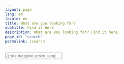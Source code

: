 ```yaml
---
layout: page
lang: en
locale: en
title: What are you looking for?
subtitle: Find it here
description: What are you looking for? Find it here.
page_id: "search"
permalink: /search
---
```


<div class="field has-addons">
    <div class="control is-expanded">
        <input type="search" id="search-input" placeholder="{{ site.data[site.active_lang].strings.search_search-input_placeholder_ready }}" class="input is-large">
    </div>
</div>

<div id="search-results" class="content">
</div>

<script>
    (function() {
        const flexsearchBaseUrl = "https://cdn.jsdelivr.net/gh/nextapps-de/flexsearch@0.8/dist/flexsearch.bundle.min.js";
        const languagePackBaseUrl = "https://cdn.jsdelivr.net/gh/nextapps-de/flexsearch@0.8/dist/lang/";
        
        const allSearchFields = ["document", "section", "content", "url", "date", "category", "tags"];

        const searchInput = document.getElementById('search-input');
        const searchResultsContainer = document.getElementById('search-results');

        // Set initial placeholder and disable the input
        searchInput.placeholder = "{{ site.data[site.active_lang].strings.search_search-input_placeholder_loading }}";
        searchInput.disabled = true;

        const indexes = {};

        // Get the languages string from the custom meta tag
        const languagesMeta = document.querySelector('meta[name="site-languages"]');
        const languages = {};

        if (languagesMeta) {
            const languageCodes = languagesMeta.content.toLowerCase().split(',');

            languageCodes.forEach(code => {
                const trimmedCode = code.trim();

                // Check for the English language code
                if (trimmedCode === 'en') {
                    languages[trimmedCode] = '/search.json';
                } else {
                    languages[trimmedCode] = `/${trimmedCode}/search.json`;
                }
            });
        }

        const currentLang = document.documentElement.lang || Object.keys(languages)[0] || 'en';

        function createIndex(lang, languagePack) {
            return new FlexSearch.Document({
                document: {
                    id: "url",
                    index: allSearchFields,
                    store: allSearchFields
                },
                tokenize: "full",
                encoder: languagePack || FlexSearch.Charset.LatinSoundex,
                cache: true,
                context: true,
                lang: lang
            });
        }

        // Debounce function specifically for the _paq tracking
        function debounce(func, delay) {
            let timeoutId;
            return function(...args) {
                clearTimeout(timeoutId);
                timeoutId = setTimeout(() => {
                    func.apply(this, args);
                }, delay);
            };
        }

        const debouncedTrackSearch = debounce(function() {
            if (typeof _paq !== 'undefined') {
                const query = searchInput.value.trim();
                const resultsCount = searchResultsContainer.querySelectorAll('li').length;
                _paq.push(['trackSiteSearch', query, false, resultsCount]);
            }
        }, 2000); // 2000ms delay for _paq

        // New Promise to load the main FlexSearch library
        const loadMainFlexSearch = new Promise((resolve, reject) => {
            const script = document.createElement('script');
            script.src = flexsearchBaseUrl;
            script.onload = () => resolve();
            script.onerror = () => {
                console.error(`FlexSearch main library failed to load.`);
                reject(new Error("FlexSearch library loading failed."));
            };
            document.head.appendChild(script);
        });

        loadMainFlexSearch.then(() => {
            return Promise.all(Object.keys(languages).map(lang => {
                const languagePackUrl = `${languagePackBaseUrl}${lang}.min.js`;
                const jsonUrl = languages[lang];

                const loadLanguagePack = new Promise(resolve => {
                    const script = document.createElement('script');
                    script.src = languagePackUrl;
                    script.onload = () => resolve(FlexSearch.lang[lang]);
                    script.onerror = () => {
                        console.warn(`FlexSearch language pack not available for "${lang}". Falling back to default encoder.`);
                        resolve(null); // Resolve with null to indicate failure, but don't block
                    };
                    document.head.appendChild(script);
                });

                const loadJsonData = fetch(jsonUrl).then(response => {
                    if (!response.ok) {
                        throw new Error(`HTTP error! status: ${response.status}`);
                    }
                    return response.json();
                });

                return Promise.all([loadLanguagePack, loadJsonData]).then(([languagePack, data]) => {
                    const index = createIndex(lang, languagePack);
                    data.forEach(item => {
                        if (item.url) {
                            index.add(item);
                        } else {
                            console.warn(`Item missing URL in ${jsonUrl}, skipping for FlexSearch index:`, item);
                        }
                    });
                    indexes[lang] = index;
                }).catch(error => {
                    console.error(`Error loading data for language "${lang}":`, error);
                    // Handle the case where a language data file fails to load
                    delete languages[lang]; // Remove the language from the list to prevent further errors
                });
            }));
        }).then(() => {
            // Check if there are any successfully loaded indexes before enabling the search input
            if (Object.keys(indexes).length > 0) {
                searchInput.placeholder = "{{ site.data[site.active_lang].strings.search_search-input_placeholder_ready }}";
                searchInput.disabled = false;
            } else {
                searchInput.placeholder = "{{ site.data[site.active_lang].strings.search_search-input_placeholder_error }}";
                searchInput.disabled = true;
                searchResultsContainer.innerHTML = '<p>Error loading search data. Please check your network connection and reload the page.</p>';
            }

            // Attach the event listener to trigger both actions
            searchInput.addEventListener('input', () => {
                const query = searchInput.value.trim();
                if (query.length > 0) {
                    performSearch(); // Immediate search
                    debouncedTrackSearch(); // Debounced _paq call
                } else {
                    // Clear results if the input is empty
                    searchResultsContainer.innerHTML = '';
                }
            });
        }).catch(error => {
            console.error('Initialization failed:', error);
            searchInput.placeholder = "{{ site.data[site.active_lang].strings.search_search-input_placeholder_error }}";
            searchInput.disabled = true;
            searchResultsContainer.innerHTML = '<p>Search functionality failed to load. Please try again later.</p>';
        });

        function performSearch() {
            const query = searchInput.value.trim();
            if (query.length === 0) {
                searchResultsContainer.innerHTML = '';
                return;
            }
            if (typeof query !== 'string' || query.length === 0) {
                searchResultsContainer.innerHTML = '<p>{{ site.data[site.active_lang].strings.search_resultsContainer_placeholder_queryEmpty }}</p>';
                return;
            }

            let allResults = [];
            const searchOptions = {
                limit: 99,
                suggest: true,
                highlight: {
                    template: '<mark style="background-color: yellow;">$1</mark>',
                    boundary: {
                        before: 50,
                        after: 50,
                        total: 500
                    },
                    merge: true,
                }
            };

            const currentLangIndex = indexes[currentLang];
            if (currentLangIndex) {
                const rawResults = currentLangIndex.search(query, searchOptions);

                rawResults.forEach(fieldResult => {
                    if (fieldResult && fieldResult.result) {
                        fieldResult.result.forEach(r => {
                            const originalDoc = currentLangIndex.get(r.id);
                            if (originalDoc) {
                                const highlightedDoc = { ...originalDoc, highlight: r.highlight, field: fieldResult.field };
                                allResults.push({ id: r.id, doc: highlightedDoc, score: r.score - 1000, lang: currentLang });
                            }
                        });
                    }
                });
            }

            Object.keys(indexes).forEach(lang => {
                if (lang !== currentLang) {
                    const otherLangIndex = indexes[lang];
                    const rawResults = otherLangIndex.search(query, searchOptions);

                    rawResults.forEach(fieldResult => {
                        if (fieldResult && fieldResult.result) {
                            fieldResult.result.forEach(r => {
                                const originalDoc = otherLangIndex.get(r.id);
                                if (originalDoc) {
                                    const highlightedDoc = { ...originalDoc, highlight: r.highlight, field: fieldResult.field };
                                    allResults.push({ id: r.id, doc: highlightedDoc, score: r.score, lang: lang });
                                }
                            });
                        }
                    });
                }
            });

            allResults.sort((a, b) => a.score - b.score);
            displayResults(allResults);
        }

        function displayResults(results) {
            const uniqueResults = [];
            const seenUrls = new Set();
            results.forEach(result => {
                if (result.doc && !seenUrls.has(result.doc.url)) {
                    uniqueResults.push(result);
                    seenUrls.add(result.doc.url);
                }
            });

            if (uniqueResults.length === 0) {
                searchResultsContainer.innerHTML = '<p>{{ site.data[site.active_lang].string.search_resultsContainer_placeholder_queryNoResults }}</p>';
                return;
            }

            let html = '<ul class="search-results-list">';
            uniqueResults.forEach(result => {
                const item = result.doc;
                if (!item) {
                    console.warn('Skipping search result with undefined document:', result);
                    return;
                }

                const title = item.document || 'No Title';
                const url = item.url || '#';
                const sectionContent = item.section || '';
                const mainContent = item.highlight || '';

                html += `
                    <li class="box mb-4">
                        <p><a href="${url}"><strong>${title}</strong></a><br>${sectionContent}</p>
                        <p>${mainContent}</p>
                    </li>
                `;
            });
            html += '</ul>';
            searchResultsContainer.innerHTML = html;
        }
    })();
</script>